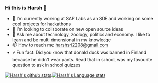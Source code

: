 ### Hi this is Harsh 👋

- 🔭 I’m currently working at SAP Labs as an SDE and working on some cool projects for hackathons
- 👯 I’m looking to collaborate on new open source ideas
- 💬 Ask me about technology, zoology, politics and economy. I like to learn and be multi dimensional in my knowledge
- 📫 How to reach me: <a style="color:#02ccff" href="mailto:harshsri2208@gmail.com">harshsri2208@gmail.com</a>
- ⚡ Fun fact: Did you know that donald duck was banned in Finland because he didn't wear pants. Read that in school, was my favourite question to ask in school quizzes



<a href="https://github.com/harshsri2208">
 <img align="center" src="https://github-readme-stats.vercel.app/api?username=harshsri2208&show_icons=true&theme=tokyonight&count_private=true" alt="Harsh's github stats"/>
</a>

<a href="https://github.com/harshsri2208">
 <img align="center" src="https://github-readme-stats.vercel.app/api/top-langs/?username=harshsri2208&show_icons=true&theme=tokyonight&count_private=true&hide=jupyter%20notebook" alt="Harsh's Language stats"/>
</a>
